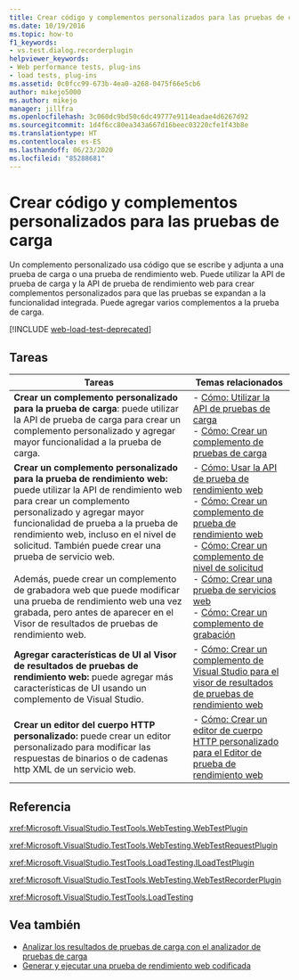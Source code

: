 ```yaml
---
title: Crear código y complementos personalizados para las pruebas de carga
ms.date: 10/19/2016
ms.topic: how-to
f1_keywords:
- vs.test.dialog.recorderplugin
helpviewer_keywords:
- Web performance tests, plug-ins
- load tests, plug-ins
ms.assetid: 0c0fcc99-673b-4ea0-a268-0475f66e5cb6
author: mikejo5000
ms.author: mikejo
manager: jillfra
ms.openlocfilehash: 3c060dc9bd50c6dc49777e9114eadae4d6267d92
ms.sourcegitcommit: 1d4f6cc80ea343a667d16beec03220cfe1f43b8e
ms.translationtype: HT
ms.contentlocale: es-ES
ms.lasthandoff: 06/23/2020
ms.locfileid: "85288681"
---
```

# <a name="create-custom-code-and-plug-ins-for-load-tests"></a>Crear código y complementos personalizados para las pruebas de carga

Un complemento personalizado usa código que se escribe y adjunta a una prueba de carga o una prueba de rendimiento web. Puede utilizar la API de prueba de carga y la API de prueba de rendimiento web para crear complementos personalizados para que las pruebas se expandan a la funcionalidad integrada. Puede agregar varios complementos a la prueba de carga.

[!INCLUDE [web-load-test-deprecated](includes/web-load-test-deprecated.md)]

## <a name="tasks"></a>Tareas

|Tareas|Temas relacionados|
|-|-----------------------|
|**Crear un complemento personalizado para la prueba de carga**: puede utilizar la API de prueba de carga para crear un complemento personalizado y agregar mayor funcionalidad a la prueba de carga.|-   [Cómo: Utilizar la API de pruebas de carga](../test/how-to-use-the-load-test-api.md)<br />-   [Cómo: Crear un complemento de pruebas de carga](../test/how-to-create-a-load-test-plug-in.md)|
|**Crear un complemento personalizado para la prueba de rendimiento web:** puede utilizar la API de rendimiento web para crear un complemento personalizado y agregar mayor funcionalidad de prueba a la prueba de rendimiento web, incluso en el nivel de solicitud. También puede crear una prueba de servicio web.<br /><br /> Además, puede crear un complemento de grabadora web que puede modificar una prueba de rendimiento web una vez grabada, pero antes de aparecer en el Visor de resultados de pruebas de rendimiento web.|-   [Cómo: Usar la API de prueba de rendimiento web](../test/how-to-use-the-web-performance-test-api.md)<br />-   [Cómo: Crear un complemento de prueba de rendimiento web](../test/how-to-create-a-web-performance-test-plug-in.md)<br />-   [Cómo: Crear un complemento de nivel de solicitud](../test/how-to-create-a-request-level-plug-in.md)<br />-   [Cómo: Crear una prueba de servicios web](../test/how-to-create-a-web-service-test.md)<br />-   [Cómo: Crear un complemento de grabación](../test/how-to-create-a-recorder-plug-in.md)|
|**Agregar características de UI al Visor de resultados de pruebas de rendimiento web:** puede agregar más características de UI usando un complemento de Visual Studio.|-   [Cómo: Crear un complemento de Visual Studio para el visor de resultados de pruebas de rendimiento web](../test/how-to-create-an-add-in-for-the-web-performance-test-results-viewer.md)|
|**Crear un editor del cuerpo HTTP personalizado:** puede crear un editor personalizado para modificar las respuestas de binarios o de cadenas http XML de un servicio web.|-   [Cómo: Crear un editor de cuerpo HTTP personalizado para el Editor de prueba de rendimiento web](../test/how-to-create-a-custom-http-body-editor-for-the-web-performance-test-editor.md)|

## <a name="reference"></a>Referencia

<xref:Microsoft.VisualStudio.TestTools.WebTesting.WebTestPlugin>

<xref:Microsoft.VisualStudio.TestTools.WebTesting.WebTestRequestPlugin>

<xref:Microsoft.VisualStudio.TestTools.LoadTesting.ILoadTestPlugin>

<xref:Microsoft.VisualStudio.TestTools.WebTesting.WebTestRecorderPlugin>

<xref:Microsoft.VisualStudio.TestTools.LoadTesting>

## <a name="see-also"></a>Vea también

- [Analizar los resultados de pruebas de carga con el analizador de pruebas de carga](../test/analyze-load-test-results-using-the-load-test-analyzer.md)
- [Generar y ejecutar una prueba de rendimiento web codificada](../test/generate-and-run-a-coded-web-performance-test.md)
